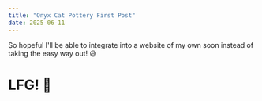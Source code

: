 ```yaml
---
title: "Onyx Cat Pottery First Post"
date: 2025-06-11
---
```

So hopeful I'll be able to integrate into a website of my own soon instead of taking the easy way out! 😃 
# LFG! 🚀
